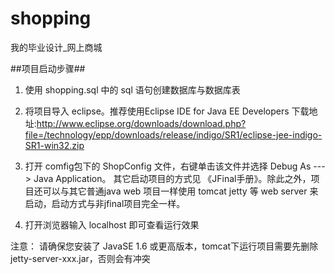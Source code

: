 shopping
========

我的毕业设计_网上商城

##项目启动步骤##

1. 使用 shopping.sql 中的 sql 语句创建数据库与数据库表


2. 将项目导入 eclipse。推荐使用Eclipse IDE for Java EE Developers
        下载地址:http://www.eclipse.org/downloads/download.php?file=/technology/epp/downloads/release/indigo/SR1/eclipse-jee-indigo-SR1-win32.zip

3. 打开 comfig包下的 ShopConfig 文件，右键单击该文件并选择 Debug As ---> Java Application。
        其它启动项目的方式见 《JFinal手册》。除此之外，项目还可以与其它普通java web 项目一样使用 tomcat
   jetty 等 web server 来启动，启动方式与非jfinal项目完全一样。

4. 打开浏览器输入  localhost 即可查看运行效果

注意： 请确保您安装了 JavaSE 1.6 或更高版本，tomcat下运行项目需要先删除 jetty-server-xxx.jar，否则会有冲突
